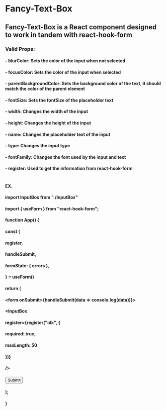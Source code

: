 # Fancy-Text-Box
## Fancy-Text-Box is a React component designed to work in tandem with react-hook-form


### Valid Props: 

#### - blurColor: Sets the color of the input when not selected
#### - focusColor: Sets the color of the input when selected
#### - parentBackgroundColor: Sets the background color of the text, it should match the color of the parent element
#### - fontSize: Sets the fontSize of the placeholder text
#### - width: Changes the width of the input
#### - height: Changes the height of the input
#### - name: Changes the placeholder text of the input
#### - type: Changes the input type
#### - fontFamily: Changes the font used by the input and text
#### - register: Used to get the information from react-hook-form 
#

#### EX. 
#### import InputBox from "./InputBox"
#### import { useForm } from "react-hook-form";

#### function App() {
####   const {
####     register,
####     handleSubmit,
####     formState: { errors },
####   } = useForm()

####   return (
####     <div>
####      <form onSubmit={handleSubmit(data => console.log(data))}>
####         <InputBox 
####           register={register("idk", {
####             required: true,
####             maxLength: 50
####           })}
####         />
####         <input type="submit" />
####       </form>
####     </div>
####   );
#### }
